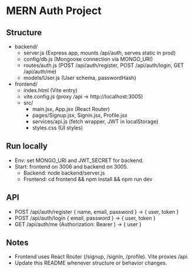 # MERN Auth Project

## Structure
- backend/
  - server.js (Express app, mounts /api/auth, serves static in prod)
  - config/db.js (Mongoose connection via MONGO_URI)
  - routes/auth.js (POST /api/auth/register, POST /api/auth/login, GET /api/auth/me)
  - models/User.js (User schema, passwordHash)
- frontend/
  - index.html (Vite entry)
  - vite.config.js (proxy /api → http://localhost:3005)
  - src/
    - main.jsx, App.jsx (React Router)
    - pages/Signup.jsx, Signin.jsx, Profile.jsx
    - services/api.js (fetch wrapper, JWT in localStorage)
    - styles.css (UI styles)

## Run locally
- Env: set MONGO_URI and JWT_SECRET for backend.
- Start: frontend on 3006 and backend on 3005.
  - Backend: node backend/server.js
  - Frontend: cd frontend && npm install && npm run dev

## API
- POST /api/auth/register { name, email, password } → { user, token }
- POST /api/auth/login { email, password } → { user, token }
- GET /api/auth/me (Authorization: Bearer <token>) → { user }

## Notes
- Frontend uses React Router (/signup, /signin, /profile). Vite proxies /api.
- Update this README whenever structure or behavior changes.
